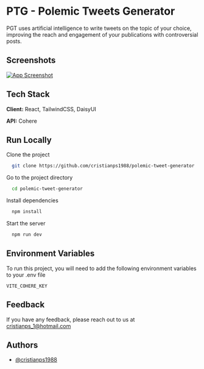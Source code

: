 # PTG - Polemic Tweets Generator

PGT uses artificial intelligence to write tweets on the topic of your choice, improving the reach and engagement of your publications with controversial posts.

## Screenshots

[![App Screenshot](https://i.postimg.cc/ncBksBWR/Captura-de-pantalla-2023-05-21-a-la-s-10-47-47-a-m.png)](https://postimg.cc/nCV7gjpB)


## Tech Stack

**Client:** React, TailwindCSS, DaisyUI

**API:** Cohere
## Run Locally

Clone the project

```bash
  git clone https://github.com/cristianps1988/polemic-tweet-generator
```

Go to the project directory

```bash
  cd polemic-tweet-generator
```

Install dependencies

```bash
  npm install
```

Start the server

```bash
  npm run dev
```


## Environment Variables

To run this project, you will need to add the following environment variables to your .env file

`VITE_COHERE_KEY`


## Feedback

If you have any feedback, please reach out to us at cristianps_1@hotmail.com


## Authors

- [@cristianps1988](https://github.com/cristianps1988)

